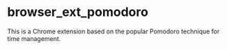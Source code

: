 # browser_ext_pomodoro
This is a Chrome extension based on the popular Pomodoro technique for time management.
